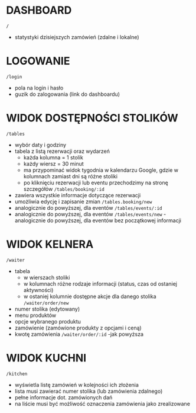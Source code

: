 # DASHBOARD

`/`
- statystyki dzisiejszych zamówień (zdalne i lokalne)

# LOGOWANIE

`/login`
- pola na login i hasło
- guzik do zalogowania (link do dashboardu)

# WIDOK DOSTĘPNOŚCI STOLIKÓW

`/tables`

- wybór daty i godziny
- tabela z listą rezerwacji oraz wydarzeń
  - każda kolumna = 1 stolik
  - każdy wiersz = 30 minut
  - ma przypominać widok tygodnia w kalendarzu Google, gdzie w kolumnach zamiast dni są różne stoliki
  - po kliknięciu rezerwacji lub eventu przechodzimy na stronę szczegółów
`/tables/booking/:id`
- zawiera wszystkie informacje dotyczące rezerwacji
- umożliwia edycję i zapisanie zmian
`/tables.booking/new`
- analogicznie do powyższej, dla eventów
`/tables/events/:id`
- analogicznie do powyższej, dla eventów
`/tables/events/new`
-analogicznie do powyższej, dla eventów bez początkowej informacji

# WIDOK KELNERA

`/waiter`
- tabela
  - w wierszach stoliki
  - w kolumnach różne rodzaje informacji (status, czas od ostaniej aktywności)
  - w ostaniej kolumnie dostępne akcje dla danego stolika
`/waiter/order/new`
- numer stolika (edytowany)
- menu produktów
- opcje wybranego produktu
- zamówienie (zamówione produkty z opcjami i ceną)
- kwotę zamówienia
`/waiter/order/:id`
-jak powyższa

# WIDOK KUCHNI

`/kitchen`
- wyświetla listę zamówień w kolejności ich złożenia
- lista musi zawierać numer stolika (lub zamówienia zdalnego) 
- pełne informacje dot. zamówionych dań
- na liście musi być możliwość oznaczenia zamówienia jako zrealizowane